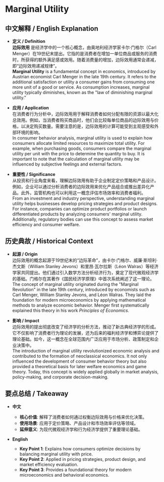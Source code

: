 # Marginal Utility

## 中文解释 / English Explanation

* **定义 / Definition**  
  **边际效用** 是经济学中的一个核心概念，由奥地利经济学家卡尔·门格尔（Carl Menger）在19世纪末提出。它指的是消费者在增加一单位商品或服务的消费时，所获得的额外满足感或效用。随着消费量的增加，边际效用通常会递减，即“边际效用递减规律”。  
  **Marginal Utility** is a fundamental concept in economics, introduced by Austrian economist Carl Menger in the late 19th century. It refers to the additional satisfaction or utility a consumer gains from consuming one more unit of a good or service. As consumption increases, marginal utility typically diminishes, known as the "law of diminishing marginal utility."

* **应用 / Application**  
  在消费者行为分析中，边际效用用于解释消费者如何分配有限的资源以最大化总效用。例如，当消费者购买商品时，他们会比较每单位商品的边际效用与价格，以决定购买数量。需要注意的是，边际效用的计算可能受到主观感受和外部环境的影响。  
  In consumer behavior analysis, marginal utility is used to explain how consumers allocate limited resources to maximize total utility. For example, when purchasing goods, consumers compare the marginal utility per unit with the price to determine the quantity to buy. It is important to note that the calculation of marginal utility may be influenced by subjective feelings and external factors.

* **重要性 / Significance**  
  从投资和行业角度来看，理解边际效用有助于企业制定定价策略和产品设计。例如，企业可以通过分析消费者的边际效用来优化产品组合或推出差异化产品。此外，监管机构也可以利用这一概念评估市场效率和消费者福利。  
  From an investment and industry perspective, understanding marginal utility helps businesses develop pricing strategies and product designs. For instance, companies can optimize product portfolios or launch differentiated products by analyzing consumers' marginal utility. Additionally, regulatory bodies can use this concept to assess market efficiency and consumer welfare.

## 历史典故 / Historical Context

* **起源 / Origin**  
  边际效用的概念起源于19世纪末的“边际革命”，由卡尔·门格尔、威廉·斯坦利·杰文斯（William Stanley Jevons）和里昂·瓦尔拉斯（Léon Walras）等经济学家共同提出。他们通过引入数学方法分析经济行为，奠定了现代微观经济学的基础。门格尔在其著作《国民经济学原理》中首次系统阐述了这一理论。  
  The concept of marginal utility originated during the "Marginal Revolution" in the late 19th century, introduced by economists such as Carl Menger, William Stanley Jevons, and Léon Walras. They laid the foundation for modern microeconomics by applying mathematical methods to analyze economic behavior. Menger first systematically explained this theory in his work *Principles of Economics.*

* **影响 / Impact**  
  边际效用的提出彻底改变了经济学的分析方法，推动了新古典经济学的形成。它不仅影响了消费者行为理论的发展，还为后来的福利经济学和博弈论提供了理论基础。如今，这一概念在全球范围内广泛应用于市场分析、政策制定和企业决策中。  
  The introduction of marginal utility revolutionized economic analysis and contributed to the formation of neoclassical economics. It not only influenced the development of consumer behavior theory but also provided a theoretical basis for later welfare economics and game theory. Today, this concept is widely applied globally in market analysis, policy-making, and corporate decision-making.

## 要点总结 / Takeaway

* **中文**  
  - **核心价值**: 解释了消费者如何通过权衡边际效用与价格来优化决策。  
  - **使用场景**: 应用于定价策略、产品设计和市场效率评估等领域。  
  - **延伸意义**: 为现代微观经济学和行为经济学提供了重要理论基础。

* **English**  
  - **Key Point 1**: Explains how consumers optimize decisions by balancing marginal utility with price.  
  - **Key Point 2**: Applied in pricing strategies, product design, and market efficiency evaluation.  
  - **Key Point 3**: Provides a foundational theory for modern microeconomics and behavioral economics.